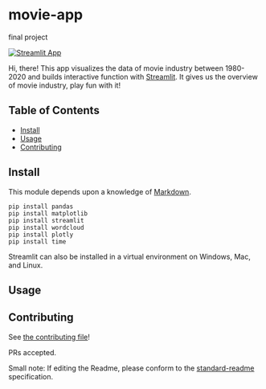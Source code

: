 # movie-app
 final project

[![Streamlit App](https://static.streamlit.io/badges/streamlit_badge_black_white.svg)](https://share.streamlit.io/yourGitHubName/yourRepo/yourApp/) 


Hi, there! This app visualizes the data of movie industry between 1980-2020 and builds interactive function with [Streamlit](https://streamlit.io/). It gives us the overview of movie industry, play fun with it!


## Table of Contents

- [Install](#install)
- [Usage](#usage)
- [Contributing](#contributing)


## Install

This module depends upon a knowledge of [Markdown]().

```
pip install pandas
pip install matplotlib
pip install streamlit
pip install wordcloud
pip install plotly
pip install time
```



Streamlit can also be installed in a virtual environment on Windows, Mac, and Linux.

## Usage



## Contributing

See [the contributing file](CONTRIBUTING.md)!

PRs accepted.

Small note: If editing the Readme, please conform to the [standard-readme](https://github.com/RichardLitt/standard-readme) specification.


